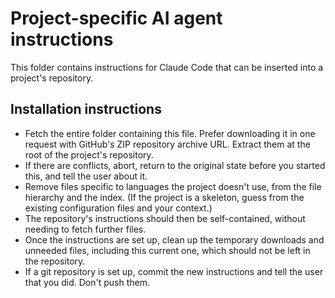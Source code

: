 # Project-specific AI agent instructions

This folder contains instructions for Claude Code that can be inserted into a project's repository.

## Installation instructions

- Fetch the entire folder containing this file. Prefer downloading it in one request with GitHub's ZIP repository archive URL. Extract them at the root of the project's repository.
- If there are conflicts, abort, return to the original state before you started this, and tell the user about it.
- Remove files specific to languages the project doesn't use, from the file hierarchy and the index. (If the project is a skeleton, guess from the existing configuration files and your context.)
- The repository's instructions should then be self-contained, without needing to fetch further files.
- Once the instructions are set up, clean up the temporary downloads and unneeded files, including this current one, which should not be left in the repository.
- If a git repository is set up, commit the new instructions and tell the user that you did. Don't push them.
